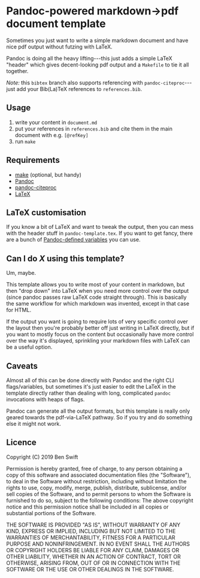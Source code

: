 # Pandoc-powered markdown->pdf document template

Sometimes you just want to write a simple markdown document and have nice pdf
output without futzing with LaTeX.

Pandoc is doing all the heavy lifting---this just adds a simple LaTeX "header"
which gives decent-looking pdf output and a `Makefile` to tie it all together.

_Note:_ this `bibtex` branch also supports referencing with
`pandoc-citeproc`---just add your Bib(La)TeX references to `references.bib`.

## Usage

1. write your content in `document.md`
2. put your references in `references.bib` and cite them in the main document
   with e.g. `[@refKey]`
3. run `make`

## Requirements

- [make](https://www.gnu.org/software/make/) (optional, but handy)
- [Pandoc](https://pandoc.org)
- [pandoc-citeproc](https://hackage.haskell.org/package/pandoc-citeproc)
- [LaTeX](https://www.latex-project.org)

## LaTeX customisation

If you know a bit of LaTeX and want to tweak the output, then you can mess with
the header stuff in `pandoc-template.tex`. If you want to get fancy, there are a
bunch of [Pandoc-defined
variables](https://pandoc.org/MANUAL.html#using-variables-in-templates) you can
use.

## Can I do _X_ using this template?

Um, maybe.

This template allows you to write most of your content in markdown, but then
"drop down" into LaTeX when you need more control over the output (since pandoc
passes raw LaTeX code straight through). This is basically the same workflow for
which markdown was invented, except in that case for HTML.

If the output you want is going to require lots of very specific control over
the layout then you're probably better off just writing in LaTeX directly, but
if you want to mostly focus on the content but occasionally have more control
over the way it's displayed, sprinkling your markdown files with LaTeX can be a
useful option.

## Caveats

Almost all of this can be done directly with Pandoc and the right CLI
flags/variables, but sometimes it's just easier to edit the LaTeX in the
template directly rather than dealing with long, complicated `pandoc`
invocations with heaps of flags.

Pandoc can generate all the output formats, but this template is really only
geared towards the pdf-via-LaTeX pathway. So if you try and do something else it
might not work.

## Licence

Copyright (C) 2019  Ben Swift

Permission is hereby granted, free of charge, to any person obtaining a copy
of this software and associated documentation files (the "Software"), to deal
in the Software without restriction, including without limitation the rights
to use, copy, modify, merge, publish, distribute, sublicense, and/or sell
copies of the Software, and to permit persons to whom the Software is
furnished to do so, subject to the following conditions:
The above copyright notice and this permission notice shall be included in
all copies or substantial portions of the Software.

THE SOFTWARE IS PROVIDED "AS IS", WITHOUT WARRANTY OF ANY KIND, EXPRESS OR
IMPLIED, INCLUDING BUT NOT LIMITED TO THE WARRANTIES OF MERCHANTABILITY,
FITNESS FOR A PARTICULAR PURPOSE AND NONINFRINGEMENT. IN NO EVENT SHALL THE
AUTHORS OR COPYRIGHT HOLDERS BE LIABLE FOR ANY CLAIM, DAMAGES OR OTHER
LIABILITY, WHETHER IN AN ACTION OF CONTRACT, TORT OR OTHERWISE, ARISING FROM,
OUT OF OR IN CONNECTION WITH THE SOFTWARE OR THE USE OR OTHER DEALINGS IN
THE SOFTWARE.
